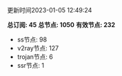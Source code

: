 更新时间2023-01-05 12:49:24

**总订阅: 45**
**总节点: 1050**
**有效节点: 232**
- ss节点: 98
- v2ray节点: 127
- trojan节点: 6
- ssr节点: 1
